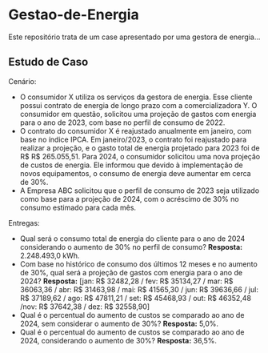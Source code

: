 # Gestao-de-Energia
Este repositório trata de um case apresentado por uma gestora de energia...

## Estudo de Caso
Cenário:

- O consumidor X utiliza os serviços da gestora de energia. Esse cliente possui contrato de energia de longo prazo com a comercializadora Y. O consumidor em questão, solicitou uma projeção de gastos com energia para o ano de 2023, com base no perfil de consumo de 2022.
- O contrato do consumidor X é reajustado anualmente em janeiro, com base no índice IPCA. Em janeiro/2023, o contrato foi reajustado para realizar a projeção, e o gasto total de energia projetado para 2023 foi de R$ R$ 265.055,51. Para 2024, o consumidor solicitou uma nova projeção de custos de energia. Ele informou que devido à implementação de novos equipamentos, o consumo de energia deve aumentar em cerca de 30%.
- A Empresa ABC solicitou que o perfil de consumo de 2023 seja utilizado como base para a projeção de 2024, com o acréscimo de 30% no consumo estimado para cada mês.            
 

Entregas:

- Qual será o consumo total de energia do cliente para o ano de 2024 considerando o aumento de 30% no perfil de consumo?
**Resposta:** 2.248.493,0 kWh.
- Com base no histórico de consumo dos últimos 12 meses e no aumento de 30%, qual será a projeção de gastos com energia para o ano de 2024?
**Resposta:**
[jan: R$ 32482,28 / fev: R$ 35134,27 / mar: R$ 36063,36 / abr: R$ 31463,98 / mai: R$ 41565,30 / jun: R$ 39636,66 / jul: R$ 37189,62 / ago: R$ 47811,21 / set: R$ 45468,93 / out: R$ 46352,48 /nov: R$ 37642,38 / dez: R$ 32558,90]
- Qual é o percentual do aumento de custos se comparado ao ano de 2024, sem considerar o aumento de 30%?
**Resposta:** 5,0%.
- Qual é o percentual do aumento de custos se comparado ao ano de 2024, considerando o aumento de 30%?
**Resposta:** 36,5%.

